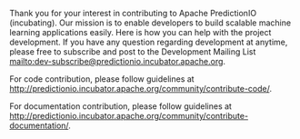 Thank you for your interest in contributing to Apache PredictionIO (incubating).
Our mission is to enable developers to build scalable machine learning applications easily.
Here is how you can help with the project development. If you have any
question regarding development at anytime, please free to subscribe and post to
the Development Mailing List <mailto:dev-subscribe@predictionio.incubator.apache.org>.

For code contribution, please follow guidelines at
http://predictionio.incubator.apache.org/community/contribute-code/.

For documentation contribution, please follow guidelines at
http://predictionio.incubator.apache.org/community/contribute-documentation/.
